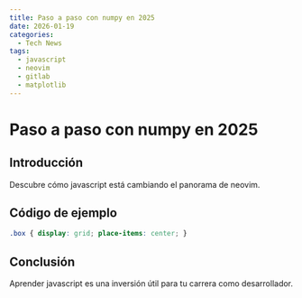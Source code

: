 ```yaml
---
title: Paso a paso con numpy en 2025
date: 2026-01-19
categories:
  - Tech News
tags:
  - javascript
  - neovim
  - gitlab
  - matplotlib
---
```


# Paso a paso con numpy en 2025

## Introducción

Descubre cómo javascript está cambiando el panorama de neovim.

## Código de ejemplo

```css
.box { display: grid; place-items: center; }
```

## Conclusión

Aprender javascript es una inversión útil para tu carrera como desarrollador.
